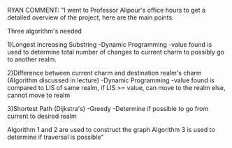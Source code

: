RYAN COMMENT:
"I went to Professor Alipour's office hours to get a detailed 
overview of the project, here are the main points:

Three algorithm's needed

1)Longest Increasing Substring
  -Dynamic Programming
  -value found is used to determine total number of changes
     to current charm to possibly go to another realm.

2)Difference between current charm and destination realm's charm
(Algorithm discussed in lecture)
  -Dynamic Programming
  -value found is compared to LIS of same realm,
     if LIS >= value, can move to the realm
     else, cannot move to realm

3)Shortest Path (Dijkstra's)
  -Greedy
  -Determine if possible to go from current to desired realm



Algorithm 1 and 2 are used to construct the graph
Algorithm 3 is used to determine if traversal is possible"
